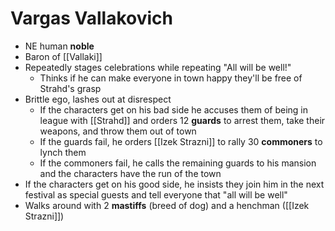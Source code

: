 # Vargas Vallakovich
* NE human **noble**
* Baron of [[Vallaki]]
* Repeatedly stages celebrations while repeating "All will be well!"
  * Thinks if he can make everyone in town happy they'll be free of Strahd's grasp
* Brittle ego, lashes out at disrespect
  * If the characters get on his bad side he accuses them of being in league with [[Strahd]] and orders 12 **guards** to arrest them, take their weapons, and throw them out of town
  * If the guards fail, he orders [[Izek Strazni]] to rally 30 **commoners** to lynch them
  * If the commoners fail, he calls the remaining guards to his mansion and the characters have the run of the town
* If the characters get on his good side, he insists they join him in the next festival as special guests and tell everyone that "all will be well"
* Walks around with 2 **mastiffs** (breed of dog) and a henchman ([[Izek Strazni]])
